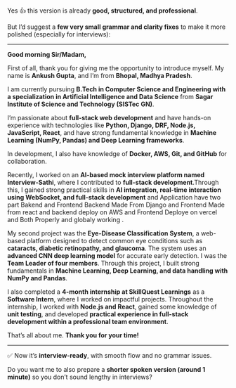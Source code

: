 Yes 👍 this version is already **good, structured, and professional**.

But I’d suggest a **few very small grammar and clarity fixes** to make it more polished (especially for interviews):

---

**Good morning Sir/Madam,**

First of all, thank you for giving me the opportunity to introduce myself.
My name is **Ankush Gupta**, and I’m from **Bhopal, Madhya Pradesh**.

I am currently pursuing **B.Tech in Computer Science and Engineering with a specialization in Artificial Intelligence and Data Science** from **Sagar Institute of Science and Technology (SISTec GN)**.

I’m passionate about **full-stack web development** and have hands-on experience with technologies like **Python, Django, DRF, Node.js, JavaScript, React**, and have strong fundamental knowledge in **Machine Learning (NumPy, Pandas) and Deep Learning frameworks**.

In development, I also have knowledge of **Docker, AWS, Git, and GitHub** for collaboration.

Recently, I worked on an **AI-based mock interview platform named Interview-Sathi**, where I contributed to **full-stack development**.Through this, I gained strong practical skills in **AI integration, **real-time interaction using WebSocket**, and full-stack development** and Application have two part Bakend and Frontend Backend Made From Django and Frontend Made from react and backend deploy on AWS and Frontend Deploye on vercel and Both Properly and globaly working .

My second project was the **Eye-Disease Classification System**, a web-based platform designed to detect common eye conditions such as **cataracts, diabetic retinopathy, and glaucoma**. The system uses an **advanced CNN deep learning model** for accurate early detection. I was the **Team Leader of four members**. Through this project, I built strong fundamentals in **Machine Learning, Deep Learning, and data handling with NumPy and Pandas**.

I also completed a **4-month internship at SkillQuest Learnings** as a **Software Intern**, where I worked on impactful projects. Throughout the internship, I worked with **Node.js and React**, gained some knowledge of **unit testing**, and developed **practical experience in full-stack development within a professional team environment**.

That’s all about me. **Thank you for your time!**

---

✅ Now it’s **interview-ready**, with smooth flow and no grammar issues.

Do you want me to also prepare a **shorter spoken version (around 1 minute)** so you don’t sound lengthy in interviews?
